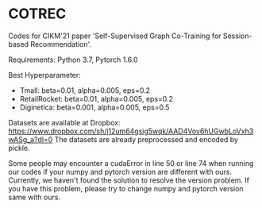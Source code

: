 # COTREC
Codes for CIKM'21 paper 'Self-Supervised Graph Co-Training for Session-based Recommendation'.

Requirements: Python 3.7, Pytorch 1.6.0

Best Hyperparameter:
+ Tmall: beta=0.01, alpha=0.005, eps=0.2
+ RetailRocket: beta=0.01, alpha=0.005, eps=0.2
+ Diginetica: beta=0.001, alpha=0.005, eps=0.5

Datasets are available at Dropbox: https://www.dropbox.com/sh/j12um64gsig5wqk/AAD4Vov6hUGwbLoVxh3wASg_a?dl=0 The datasets are already preprocessed and encoded by pickle.

Some people may encounter a cudaError in line 50 or line 74 when running our codes if your numpy and pytorch version are different with ours. Currently, we haven't found the solution to resolve the version problem. If you have this problem, please try to change numpy and pytorch version same with ours.
